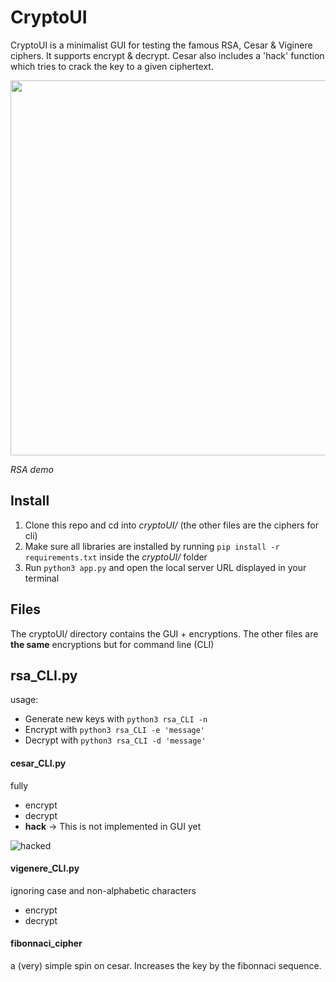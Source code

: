 # CryptoUI

CryptoUI is a minimalist GUI for testing the famous RSA, Cesar & Viginere ciphers. It supports encrypt & decrypt. Cesar also includes a 'hack' function which tries to crack the key to a given ciphertext.

<img src="https://user-images.githubusercontent.com/64489325/209791947-dafbc0c1-66e0-44f2-93c9-165eaf05d432.gif" width="600" height="600" />

_RSA demo_

## Install
1. Clone this repo and cd into _cryptoUI/_ (the other files are the ciphers for cli)
2. Make sure all libraries are installed by running `pip install -r requirements.txt` inside the _cryptoUI/_ folder
3. Run `python3 app.py` and open the local server URL displayed in your terminal

## Files
The cryptoUI/ directory contains the GUI + encryptions.
The other files are **the same** encryptions but for command line (CLI)

## rsa_CLI.py
usage:
- Generate new keys with `python3 rsa_CLI -n`
- Encrypt with `python3 rsa_CLI -e 'message'`
- Decrypt with `python3 rsa_CLI -d 'message'`

#### cesar_CLI.py
fully
- encrypt
- decrypt
- **hack** -> This is not implemented in GUI yet

![hacked](https://user-images.githubusercontent.com/64489325/201374248-68419d8d-0352-455b-a61a-03bda7fcd90b.gif)

#### vigenere_CLI.py
ignoring case and non-alphabetic characters
- encrypt
- decrypt

#### fibonnaci_cipher
a (very) simple spin on cesar. Increases the key by the fibonnaci sequence.
